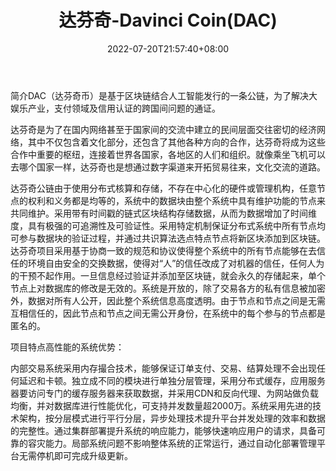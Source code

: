 ﻿---
weight: 
title: "达芬奇-Davinci Coin(DAC)"
description: "DAC（达芬奇币）是基于区块链结合人工智能发行的一条公链，为了解决大娱乐产业，支付领域及信用认证的跨国间问题的通证"
date: 2022-07-20T21:57:40+08:00
lastmod: 2022-07-20T16:45:40+08:00
draft: false
authors: ["june"]
featuredImage: "016.png"
link: "https://www.coincarp.com/zh/currencies/davinci/"
tags: ["数字代币","达芬奇-Davinci Coin(DAC)"]
categories: ["navigation"]
navigation: ["数字代币"]
lightgallery: true
toc: true
pinned: false
recommend: false
recommend1: false
---
简介DAC（达芬奇币）是基于区块链结合人工智能发行的一条公链，为了解决大娱乐产业，支付领域及信用认证的跨国间问题的通证。

达芬奇是为了在国内网络甚至于国家间的交流中建立的民间层面交往密切的经济网络，其中不仅包含着文化部分，还包含了其他各种方向的合作，达芬奇将成为这些合作中重要的枢纽，连接着世界各国家，各地区的人们和组织。就像乘坐飞机可以去哪个国家一样，达芬奇也是想通过数字渠道来开拓贸易往来，文化交流的道路。

达芬奇公链由于使用分布式核算和存储，不存在中心化的硬件或管理机构，任意节点的权利和义务都是均等的，系统中的数据块由整个系统中具有维护功能的节点来共同维护。采用带有时间戳的链式区块结构存储数据，从而为数据增加了时间维度，具有极强的可追溯性及可验证性。采用特定机制保证分布式系统中所有节点均可参与数据块的验证过程，并通过共识算法选点特点节点将新区块添加到区块链。达芬奇项目采用基于协商一致的规范和协议使得整个系统中的所有节点能够在去信任的环境自由安全的交换数据，使得对“人”的信任改成了对机器的信任，任何人为的干预不起作用。一旦信息经过验证并添加至区块链，就会永久的存储起来，单个节点上对数据库的修改是无效的。系统是开放的，除了交易各方的私有信息被加密外，数据对所有人公开，因此整个系统信息高度透明。由于节点和节点之间是无需互相信任的，因此节点和节点之间无需公开身份，在系统中的每个参与的节点都是匿名的。

项目特点高性能的系统优势：

内部交易系统采用内存撮合技术，能够保证订单支付、交易、结算处理不会出现任何延迟和卡顿。独立成不同的模块进行单独分层管理，采用分布式缓存，应用服务器要访问专门的缓存服务器来获取数据，并采用CDN和反向代理、为网站做负载均衡，并对数据库进行性能优化，可支持并发数量超2000万。系统采用先进的技术架构，按分层模式进行平行分层，异步处理技术提升平台并发处理的效率和数据的完整性。通过集群部署提升系统的响应能力，能够快速响应用户的请求，具备可靠的容灾能力。局部系统问题不影响整体系统的正常运行，通过自动化部署管理平台无需停机即可完成升级更新。